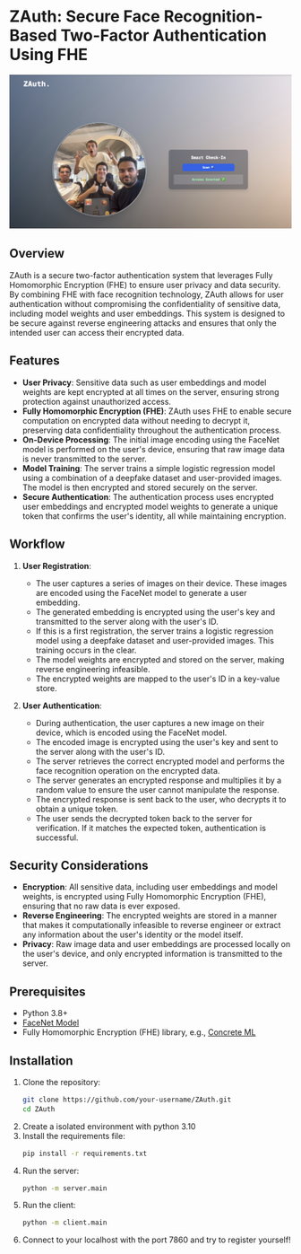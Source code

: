 # ZAuth: Secure Face Recognition-Based Two-Factor Authentication Using FHE

![ZAuth Team](zauth.png)

## Overview

ZAuth is a secure two-factor authentication system that leverages Fully Homomorphic Encryption (FHE) to ensure user privacy and data security. By combining FHE with face recognition technology, ZAuth allows for user authentication without compromising the confidentiality of sensitive data, including model weights and user embeddings. This system is designed to be secure against reverse engineering attacks and ensures that only the intended user can access their encrypted data.

## Features

- **User Privacy**: Sensitive data such as user embeddings and model weights are kept encrypted at all times on the server, ensuring strong protection against unauthorized access.
- **Fully Homomorphic Encryption (FHE)**: ZAuth uses FHE to enable secure computation on encrypted data without needing to decrypt it, preserving data confidentiality throughout the authentication process.
- **On-Device Processing**: The initial image encoding using the FaceNet model is performed on the user's device, ensuring that raw image data is never transmitted to the server.
- **Model Training**: The server trains a simple logistic regression model using a combination of a deepfake dataset and user-provided images. The model is then encrypted and stored securely on the server.
- **Secure Authentication**: The authentication process uses encrypted user embeddings and encrypted model weights to generate a unique token that confirms the user's identity, all while maintaining encryption.

## Workflow

1. **User Registration**:
    - The user captures a series of images on their device. These images are encoded using the FaceNet model to generate a user embedding.
    - The generated embedding is encrypted using the user's key and transmitted to the server along with the user's ID.
    - If this is a first registration, the server trains a logistic regression model using a deepfake dataset and user-provided images. This training occurs in the clear.
    - The model weights are encrypted and stored on the server, making reverse engineering infeasible.
    - The encrypted weights are mapped to the user's ID in a key-value store.

2. **User Authentication**:
    - During authentication, the user captures a new image on their device, which is encoded using the FaceNet model.
    - The encoded image is encrypted using the user's key and sent to the server along with the user's ID.
    - The server retrieves the correct encrypted model and performs the face recognition operation on the encrypted data.
    - The server generates an encrypted response and multiplies it by a random value to ensure the user cannot manipulate the response.
    - The encrypted response is sent back to the user, who decrypts it to obtain a unique token.
    - The user sends the decrypted token back to the server for verification. If it matches the expected token, authentication is successful.

## Security Considerations

- **Encryption**: All sensitive data, including user embeddings and model weights, is encrypted using Fully Homomorphic Encryption (FHE), ensuring that no raw data is ever exposed.
- **Reverse Engineering**: The encrypted weights are stored in a manner that makes it computationally infeasible to reverse engineer or extract any information about the user's identity or the model itself.
- **Privacy**: Raw image data and user embeddings are processed locally on the user's device, and only encrypted information is transmitted to the server.

## Prerequisites

- Python 3.8+
- [FaceNet Model](https://github.com/davidsandberg/facenet)
- Fully Homomorphic Encryption (FHE) library, e.g., [Concrete ML](https://github.com/zama-ai/concrete-ml)

## Installation

1. Clone the repository:
   ```bash
   git clone https://github.com/your-username/ZAuth.git
   cd ZAuth
   ```
2. Create a isolated environment with python 3.10
3. Install the requirements file:
    ```bash
    pip install -r requirements.txt
    ```
4. Run the server:
    ```bash
    python -m server.main
    ```
5. Run the client:
   ```bash
   python -m client.main
   ```
6. Connect to your localhost with the port 7860 and try to register yourself!


